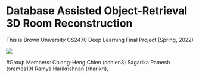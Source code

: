 # Database Assisted Object-Retrieval 3D Room Reconstruction
This is Brown University CS2470 Deep Learning Final Project (Spring, 2022)

![](https://ibb.co/V27WNvp)

#Group Members:
Chiang-Heng Chien (cchien3)
Sagarika Ramesh (srames19)
Ramya Harikrishnan (rharikri),

